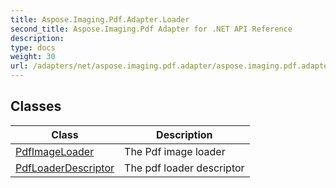 ```yaml
---
title: Aspose.Imaging.Pdf.Adapter.Loader
second_title: Aspose.Imaging.Pdf Adapter for .NET API Reference
description: 
type: docs
weight: 30
url: /adapters/net/aspose.imaging.pdf.adapter/aspose.imaging.pdf.adapter.loader/
---
```



## Classes

| Class | Description |
| --- | --- |
| [PdfImageLoader](./pdfimageloader/) | The Pdf image loader |
| [PdfLoaderDescriptor](./pdfloaderdescriptor/) | The pdf loader descriptor |


